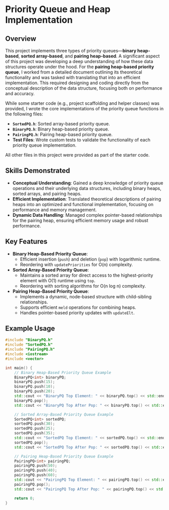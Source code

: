 # **Priority Queue and Heap Implementation**

## **Overview**
This project implements three types of priority queues—**binary heap-based**, **sorted array-based**, and **pairing heap-based**. A significant aspect of this project was developing a deep understanding of how these data structures operate under the hood. For the **pairing heap-based priority queue**, I worked from a detailed document outlining its theoretical functionality and was tasked with translating that into an efficient implementation. This required designing and coding directly from the conceptual description of the data structure, focusing both on performance and accuracy.

While some starter code (e.g., project scaffolding and helper classes) was provided, I wrote the core implementations of the priority queue functions in the following files:
- **`SortedPQ.h`**: Sorted array-based priority queue.
- **`BinaryPQ.h`**: Binary heap-based priority queue.
- **`PairingPQ.h`**: Pairing heap-based priority queue.
- **Test Files**: Wrote custom tests to validate the functionality of each priority queue implementation.

All other files in this project were provided as part of the starter code.

## **Skills Demonstrated**
- **Conceptual Understanding**: Gained a deep knowledge of priority queue operations and their underlying data structures, including binary heaps, sorted arrays, and pairing heaps.
- **Efficient Implementation**: Translated theoretical descriptions of pairing heaps into an optimized and functional implementation, focusing on performance and memory management.
- **Dynamic Data Handling**: Managed complex pointer-based relationships for the pairing heap, ensuring efficient memory usage and robust performance.

## **Key Features**
- **Binary Heap-Based Priority Queue**:
  - Efficient insertion (`push`) and deletion (`pop`) with logarithmic runtime.
  - Reordering with `updatePriorities` for O(n) complexity.
- **Sorted Array-Based Priority Queue**:
  - Maintains a sorted array for direct access to the highest-priority element with O(1) runtime using `top`.
  - Reordering with sorting algorithms for O(n log n) complexity.
- **Pairing Heap-Based Priority Queue**:
  - Implements a dynamic, node-based structure with child-sibling relationships.
  - Supports efficient `meld` operations for combining heaps.
  - Handles pointer-based priority updates with `updateElt`.

## **Example Usage**
```cpp
#include "BinaryPQ.h"
#include "SortedPQ.h"
#include "PairingPQ.h"
#include <iostream>
#include <vector>

int main() {
    // Binary Heap-Based Priority Queue Example
    BinaryPQ<int> binaryPQ;
    binaryPQ.push(15);
    binaryPQ.push(10);
    binaryPQ.push(20);
    std::cout << "BinaryPQ Top Element: " << binaryPQ.top() << std::endl;
    binaryPQ.pop();
    std::cout << "BinaryPQ Top After Pop: " << binaryPQ.top() << std::endl;

    // Sorted Array-Based Priority Queue Example
    SortedPQ<int> sortedPQ;
    sortedPQ.push(30);
    sortedPQ.push(25);
    sortedPQ.push(35);
    std::cout << "SortedPQ Top Element: " << sortedPQ.top() << std::endl;
    sortedPQ.pop();
    std::cout << "SortedPQ Top After Pop: " << sortedPQ.top() << std::endl;

    // Pairing Heap-Based Priority Queue Example
    PairingPQ<int> pairingPQ;
    pairingPQ.push(50);
    pairingPQ.push(40);
    pairingPQ.push(60);
    std::cout << "PairingPQ Top Element: " << pairingPQ.top() << std::endl;
    pairingPQ.pop();
    std::cout << "PairingPQ Top After Pop: " << pairingPQ.top() << std::endl;

    return 0;
}
